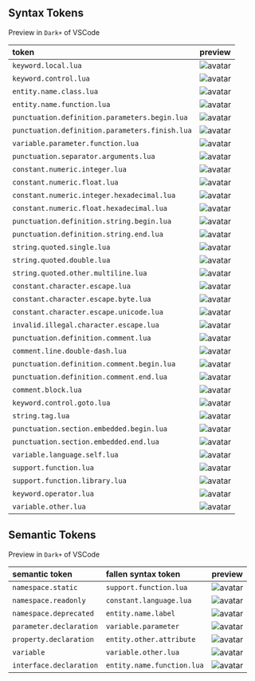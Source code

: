 ## Syntax Tokens

Preview in `Dark+` of VSCode

| token                                          | preview                                                                                                                              |
| :----                                          | :----                                                                                                                                |
| `keyword.local.lua`                            | ![avatar](https://github.com/sumneko/vscode-lua/blob/master/images/tokens/keyword.local.lua.jpg?raw=true)                            |
| `keyword.control.lua`                          | ![avatar](https://github.com/sumneko/vscode-lua/blob/master/images/tokens/keyword.control.lua.jpg?raw=true)                          |
| `entity.name.class.lua`                        | ![avatar](https://github.com/sumneko/vscode-lua/blob/master/images/tokens/entity.name.class.lua.jpg?raw=true)                        |
| `entity.name.function.lua`                     | ![avatar](https://github.com/sumneko/vscode-lua/blob/master/images/tokens/entity.name.function.lua.jpg?raw=true)                     |
| `punctuation.definition.parameters.begin.lua`  | ![avatar](https://github.com/sumneko/vscode-lua/blob/master/images/tokens/punctuation.definition.parameters.begin.lua.jpg?raw=true)  |
| `punctuation.definition.parameters.finish.lua` | ![avatar](https://github.com/sumneko/vscode-lua/blob/master/images/tokens/punctuation.definition.parameters.finish.lua.jpg?raw=true) |
| `variable.parameter.function.lua`              | ![avatar](https://github.com/sumneko/vscode-lua/blob/master/images/tokens/variable.parameter.function.lua.jpg?raw=true)              |
| `punctuation.separator.arguments.lua`          | ![avatar](https://github.com/sumneko/vscode-lua/blob/master/images/tokens/punctuation.separator.arguments.lua.jpg?raw=true)          |
| `constant.numeric.integer.lua`                 | ![avatar](https://github.com/sumneko/vscode-lua/blob/master/images/tokens/constant.numeric.integer.lua.jpg?raw=true)                 |
| `constant.numeric.float.lua`                   | ![avatar](https://github.com/sumneko/vscode-lua/blob/master/images/tokens/constant.numeric.float.lua.jpg?raw=true)                   |
| `constant.numeric.integer.hexadecimal.lua`     | ![avatar](https://github.com/sumneko/vscode-lua/blob/master/images/tokens/constant.numeric.integer.hexadecimal.lua.jpg?raw=true)     |
| `constant.numeric.float.hexadecimal.lua`       | ![avatar](https://github.com/sumneko/vscode-lua/blob/master/images/tokens/constant.numeric.float.hexadecimal.lua.jpg?raw=true)       |
| `punctuation.definition.string.begin.lua`      | ![avatar](https://github.com/sumneko/vscode-lua/blob/master/images/tokens/punctuation.definition.string.begin.lua.jpg?raw=true)      |
| `punctuation.definition.string.end.lua`        | ![avatar](https://github.com/sumneko/vscode-lua/blob/master/images/tokens/punctuation.definition.string.end.lua.jpg?raw=true)        |
| `string.quoted.single.lua`                     | ![avatar](https://github.com/sumneko/vscode-lua/blob/master/images/tokens/string.quoted.single.lua.jpg?raw=true)                     |
| `string.quoted.double.lua`                     | ![avatar](https://github.com/sumneko/vscode-lua/blob/master/images/tokens/string.quoted.double.lua.jpg?raw=true)                     |
| `string.quoted.other.multiline.lua`            | ![avatar](https://github.com/sumneko/vscode-lua/blob/master/images/tokens/string.quoted.other.multiline.lua.jpg?raw=true)            |
| `constant.character.escape.lua`                | ![avatar](https://github.com/sumneko/vscode-lua/blob/master/images/tokens/constant.character.escape.lua.jpg?raw=true)                |
| `constant.character.escape.byte.lua`           | ![avatar](https://github.com/sumneko/vscode-lua/blob/master/images/tokens/constant.character.escape.byte.lua.jpg?raw=true)           |
| `constant.character.escape.unicode.lua`        | ![avatar](https://github.com/sumneko/vscode-lua/blob/master/images/tokens/constant.character.escape.unicode.lua.jpg?raw=true)        |
| `invalid.illegal.character.escape.lua`         | ![avatar](https://github.com/sumneko/vscode-lua/blob/master/images/tokens/invalid.illegal.character.escape.lua.jpg?raw=true)         |
| `punctuation.definition.comment.lua`           | ![avatar](https://github.com/sumneko/vscode-lua/blob/master/images/tokens/punctuation.definition.comment.lua.jpg?raw=true)           |
| `comment.line.double-dash.lua`                 | ![avatar](https://github.com/sumneko/vscode-lua/blob/master/images/tokens/comment.line.double-dash.lua.jpg?raw=true)                 |
| `punctuation.definition.comment.begin.lua`     | ![avatar](https://github.com/sumneko/vscode-lua/blob/master/images/tokens/punctuation.definition.comment.begin.lua.jpg?raw=true)     |
| `punctuation.definition.comment.end.lua`       | ![avatar](https://github.com/sumneko/vscode-lua/blob/master/images/tokens/punctuation.definition.comment.end.lua.jpg?raw=true)       |
| `comment.block.lua`                            | ![avatar](https://github.com/sumneko/vscode-lua/blob/master/images/tokens/comment.block.lua.jpg?raw=true)                            |
| `keyword.control.goto.lua`                     | ![avatar](https://github.com/sumneko/vscode-lua/blob/master/images/tokens/keyword.control.goto.lua.jpg?raw=true)                     |
| `string.tag.lua`                               | ![avatar](https://github.com/sumneko/vscode-lua/blob/master/images/tokens/string.tag.lua.jpg?raw=true)                               |
| `punctuation.section.embedded.begin.lua`       | ![avatar](https://github.com/sumneko/vscode-lua/blob/master/images/tokens/punctuation.section.embedded.begin.lua.jpg?raw=true)       |
| `punctuation.section.embedded.end.lua`         | ![avatar](https://github.com/sumneko/vscode-lua/blob/master/images/tokens/punctuation.section.embedded.end.lua.jpg?raw=true)         |
| `variable.language.self.lua`                   | ![avatar](https://github.com/sumneko/vscode-lua/blob/master/images/tokens/variable.language.self.lua.jpg?raw=true)                   |
| `support.function.lua`                         | ![avatar](https://github.com/sumneko/vscode-lua/blob/master/images/tokens/support.function.lua.jpg?raw=true)                         |
| `support.function.library.lua`                 | ![avatar](https://github.com/sumneko/vscode-lua/blob/master/images/tokens/support.function.library.lua.jpg?raw=true)                 |
| `keyword.operator.lua`                         | ![avatar](https://github.com/sumneko/vscode-lua/blob/master/images/tokens/keyword.operator.lua.jpg?raw=true)                         |
| `variable.other.lua`                           | ![avatar](https://github.com/sumneko/vscode-lua/blob/master/images/tokens/variable.other.lua.jpg?raw=true)                           |

## Semantic Tokens

Preview in `Dark+` of VSCode

| semantic token          | fallen syntax token        | preview                                                                                                       |
| :----                   | :----                      | :----                                                                                                         |
| `namespace.static`      | `support.function.lua`     | ![avatar](https://github.com/sumneko/vscode-lua/blob/master/images/tokens/namespace.static.jpg?raw=true)      |
| `namespace.readonly`    | `constant.language.lua`    | ![avatar](https://github.com/sumneko/vscode-lua/blob/master/images/tokens/namespace.readonly.jpg?raw=true)    |
| `namespace.deprecated`  | `entity.name.label`        | ![avatar](https://github.com/sumneko/vscode-lua/blob/master/images/tokens/namespace.deprecated.jpg?raw=true)  |
| `parameter.declaration` | `variable.parameter`       | ![avatar](https://github.com/sumneko/vscode-lua/blob/master/images/tokens/parameter.declaration.jpg?raw=true) |
| `property.declaration`  | `entity.other.attribute`   | ![avatar](https://github.com/sumneko/vscode-lua/blob/master/images/tokens/property.declaration.jpg?raw=true)  |
| `variable`              | `variable.other.lua`       | ![avatar](https://github.com/sumneko/vscode-lua/blob/master/images/tokens/variable.jpg?raw=true)              |
| `interface.declaration` | `entity.name.function.lua` | ![avatar](https://github.com/sumneko/vscode-lua/blob/master/images/tokens/interface.declaration.jpg?raw=true) |
